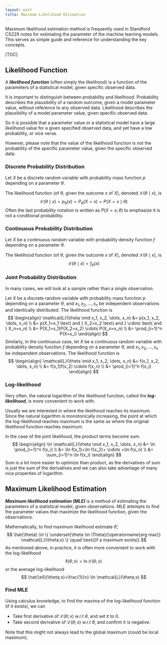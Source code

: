 ```yaml
---
layout: post
title: Maximum Likelihood Estimation
---
```

Maximum likelihood estimation method is frequently used in Standford CS229 notes for estimating the parameter of the machine learning models. This serves as simple guide and reference for understanding the key concepts.

[TOC]

## Likelihood Function

A ***likelihood function*** (often simply the likelihood) is a function of the parameters of a statistical model, given specific observed data.

It is important to distinguish between probability and likelihood. Probability describes the plausibility of a random outcome, given a model parameter value, without reference to any observed data. Likelihood describes the plausibility of a model parameter value, given specific observed data.

So it is possible that a parameter value or a statistical model have a large likelihood value for a given specified observed data, and yet have a low probability, or vice versa.

However, please note that the value of the likelihood function is *not* the probability of the specific parameter value, given the specific observed data.

### Discrete Probability Distribution

Let $X$ be a discrete random variable with probability mass function $p$ depending on a parameter $\theta$.

The likelihood function (of $\theta$, given the outcome $x$ of $X$), denoted $\mathcal{L}(\theta \mid x)$, is
$$
\mathcal{L}(\theta \mid x) = p_{\theta}(x) = P_{\theta}(X=x) = P(X=x \mid \theta)
$$
Often the last probability notation is written as $P(X=x; \theta)$ to emphasize it is not a conditional probability.

### Continuous Probability Distribution

Let $X$ be a continuous random variable with probability density function $f$ depending on a parameter $\theta$.

The likelihood function (of $\theta$, given the outcome $x$ of $X$), denoted $\mathcal{L}(\theta \mid x)$, is
$$
\mathcal{L}(\theta \mid x) = f_{\theta}(x)
$$

### Joint Probability Distribution

In many cases, we will look at a sample rather than a single observation.

Let $X$ be a discrete random variable with probability mass function $p$ depending on a parameter $\theta$, and $x_1, x_2, \dots, x_n$ be independent observations and identically distributed. The likelihood function is
$$
\begin{align}
\mathcal{L}(\theta \mid x_1, x_2, \dots, x_n) &= p(x_1, x_2, \dots, x_n) \\
&= p(X_1=x_1 \text{ and } X_2=x_2 \text{ and } \cdots \text{ and } X_n=x_n) \\
&= P(X_1=x_1)P(X_2=x_2) \cdots P(X_n=x_n) \\
&= \prod_{i=1}^n P(X=x_i)
\end{align}
$$
Similarly, in the continuous case, let $X$ be a continuous random variable with probability density function $f$ depending on a parameter $\theta$, and $x_1, x_2, \dots, x_n$ be independent observations. The likelihood function is
$$
\begin{align}
\mathcal{L}(\theta \mid x_1, x_2, \dots, x_n) &= f(x_1, x_2, \dots, x_n) \\
&= f(x_1)f(x_2) \cdots f(x_n) \\
&= \prod_{i=1}^n f(x_i)
\end{align}
$$

### Log-likelihood

Very often, the natural logarithm of the likelihood function, called the ***log-likelihood***, is more convenient to work with.

Usually we are interested in where the likelihood reaches its maximum. Since the natural logarithm is monotonically increasing, the point at which the log-likelihood reaches maximum is the same as where the original likelihood function reaches maximum.

In the case of the joint likelihood, the product terms become sum.
$$
\begin{align}
\ln \mathcal{L}(\theta \mid x_1, x_2, \dots, x_n) &= \ln \prod_{i=1}^n f(x_i) \\
&= \ln f(x_1)+\ln f(x_2)+ \cdots +\ln f(x_n) \\
&= \sum_{i=1}^n \ln f(x_i)
\end{align}
$$
Sum is a lot more easier to optimize than product, as the derivatives of sum is just the sum of the derivatives and we can also take advantage of many nice properties of logarithm.

## Maximum Likelihood Estimation

***Maximum likelihood estimation (MLE)*** is a method of estimating the parameters of a statistical model, given observations. MLE attempts to find the parameter values that maximize the likelihood function, given the observations.

Mathematically, to find maximum likelihood estimate $\hat{\theta}$,
$$
\hat{\theta} \in \{ \underset{\theta \in \Theta}{\operatorname{arg max}} \mathcal{L}(\theta;x) \} \quad \text{(if a maximum exists)}
$$
As mentioned above, in practice, it is often more convenient to work with the log-likelihood
$$
\ell(\theta;x)=\ln \mathcal{L}(\theta;x)
$$
or the average log-likelihood
$$
\hat{\ell}(\theta;x)=\frac{1}{n} \ln \mathcal{L}(\theta;x)
$$

### Find MLE

Using calculus knowledge, to find the maxima of the log-likelihood function (if it exists), we can

* Take first derivative of $\mathcal{L}(\theta;x)$ w.r.t $\theta$, and set it to 0.
* Take second derivative of $\mathcal{L}(\theta;x)$ w.r.t $\theta$, and confirm it is negative.

Note that this might not always lead to the global maximum (could be local maximum).
